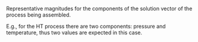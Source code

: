 Representative magnitudes for the components of the solution vector of the
process being assembled.

E.g., for the HT process there are two components: pressure and temperature,
thus two values are expected in this case.
